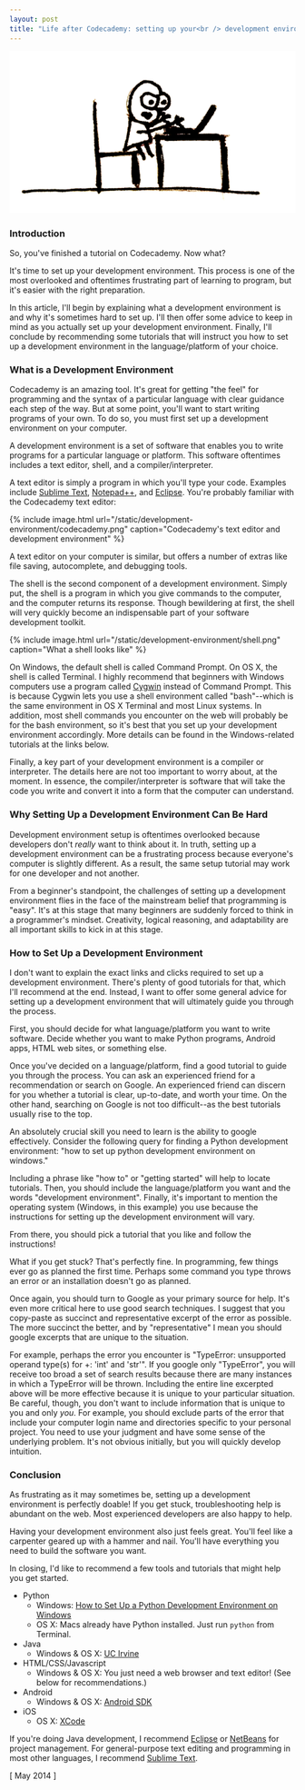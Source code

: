 ```yaml
---
layout: post
title: "Life after Codecademy: setting up your<br /> development environment"
---
```


![](/static/development-environment/angrylaptop.png)

### Introduction

So, you've finished a tutorial on Codecademy. Now what?

It's time to set up your development environment. This process is one of the most overlooked and oftentimes frustrating part of learning to program, but it's easier with the right preparation.

In this article, I'll begin by explaining what a development environment is and why it's sometimes hard to set up. I'll then offer some advice to keep in mind as you actually set up your development environment. Finally, I'll conclude by recommending some tutorials that will instruct you how to set up a development environment in the language/platform of your choice.

### What is a Development Environment

Codecademy is an amazing tool. It's great for getting "the feel" for programming and the syntax of a particular language with clear guidance each step of the way. But at some point, you'll want to start writing programs of your own. To do so, you must first set up a development environment on your computer.

A development environment is a set of software that enables you to write programs for a particular language or platform. This software oftentimes includes a text editor, shell, and a compiler/interpreter.

A text editor is simply a program in which you'll type your code. Examples include [Sublime Text](http://www.sublimetext.com/), [Notepad++](http://notepad-plus-plus.org/), and [Eclipse](http://www.eclipse.org/). You're probably familiar with the Codecademy text editor:

{% include image.html url="/static/development-environment/codecademy.png" caption="Codecademy's text editor and development environment" %}

A text editor on your computer is similar, but offers a number of extras like file saving, autocomplete, and debugging tools.

The shell is the second component of a development environment. Simply put, the shell is a program in which you give commands to the computer, and the computer returns its response. Though bewildering at first, the shell will very quickly become an indispensable part of your software development toolkit.

{% include image.html url="/static/development-environment/shell.png" caption="What a shell looks like" %}

On Windows, the default shell is called Command Prompt. On OS X, the shell is called Terminal. I highly recommend that beginners with Windows computers use a program called [Cygwin](http://www.cygwin.com/) instead of Command Prompt. This is because Cygwin lets you use a shell environment called "bash"--which is the same environment in OS X Terminal and most Linux systems. In addition, most shell commands you encounter on the web will probably be for the bash environment, so it's best that you set up your development environment accordingly. More details can be found in the Windows-related tutorials at the links below.

Finally, a key part of your development environment is a compiler or interpreter. The details here are not too important to worry about, at the moment. In essence, the compiler/interpreter is software that will take the code you write and convert it into a form that the computer can understand.

### Why Setting Up a Development Environment Can Be Hard

Development environment setup is oftentimes overlooked because developers don't _really_ want to think about it. In truth, setting up a development environment can be a frustrating process because everyone's computer is slightly different. As a result, the same setup tutorial may work for one developer and not another.

From a beginner's standpoint, the challenges of setting up a development environment flies in the face of the mainstream belief that programming is "easy". It's at this stage that many beginners are suddenly forced to think in a programmer's mindset. Creativity, logical reasoning, and adaptability are all important skills to kick in at this stage.

### How to Set Up a Development Environment

I don't want to explain the exact links and clicks required to set up a development environment. There's plenty of good tutorials for that, which I'll recommend at the end. Instead, I want to offer some general advice for setting up a development environment that will ultimately guide you through the process.

First, you should decide for what language/platform you want to write software. Decide whether you want to make Python programs, Android apps, HTML web sites, or something else.

Once you've decided on a language/platform, find a good tutorial to guide you through the process. You can ask an experienced friend for a recommendation or search on Google. An experienced friend can discern for you whether a tutorial is clear, up-to-date, and worth your time. On the other hand, searching on Google is not too difficult--as the best tutorials usually rise to the top.

An absolutely crucial skill you need to learn is the ability to google effectively. Consider the following query for finding a Python development environment: "how to set up python development environment on windows."

Including a phrase like "how to" or "getting started" will help to locate tutorials. Then, you should include the language/platform you want and the words "development environment". Finally, it's important to mention the operating system (Windows, in this example) you use because the instructions for setting up the development environment will vary.

From there, you should pick a tutorial that you like and follow the instructions!

What if you get stuck? That's perfectly fine. In programming, few things ever go as planned the first time. Perhaps some command you type throws an error or an installation doesn't go as planned.

Once again, you should turn to Google as your primary source for help. It's even more critical here to use good search techniques. I suggest that you copy-paste as succinct and representative excerpt of the error as possible. The more succinct the better, and by "representative" I mean you should google excerpts that are unique to the situation.

For example, perhaps the error you encounter is "TypeError: unsupported operand type(s) for +: 'int' and 'str'". If you google only "TypeError", you will receive too broad a set of search results because there are many instances in which a TypeError will be thrown. Including the entire line excerpted above will be more effective because it is unique to your particular situation. Be careful, though, you don't want to include information that is unique to you and only _you_. For example, you should exclude parts of the error that include your computer login name and directories specific to your personal project. You need to use your judgment and have some sense of the underlying problem. It's not obvious initially, but you will quickly develop intuition.

### Conclusion

As frustrating as it may sometimes be, setting up a development environment is perfectly doable! If you get stuck, troubleshooting help is abundant on the web. Most experienced developers are also happy to help.

Having your development environment also just feels great. You'll feel like a carpenter geared up with a hammer and nail. You'll have everything you need to build the software you want.

In closing, I'd like to recommend a few tools and tutorials that might help you get started.

- Python
    - Windows: [How to Set Up a Python Development Environment on Windows](http://www.davidbaumgold.com/tutorials/set-up-python-windows/)
    - OS X: Macs already have Python installed. Just run `python` from Terminal.
- Java
    - Windows & OS X: [UC Irvine](http://www.ics.uci.edu/~thornton/ics22/LabManual/SettingUpJava.html)
- HTML/CSS/Javascript
    - Windows & OS X: You just need a web browser and text editor! (See below for recommendations.)
- Android
    - Windows & OS X: [Android SDK](http://developer.android.com/sdk/index.html)
- iOS
    - OS X: [XCode](https://developer.apple.com/xcode/)

If you're doing Java development, I recommend [Eclipse](http://www.eclipse.org/) or [NetBeans](https://netbeans.org/) for project management. For general-purpose text editing and programming in most other languages, I recommend [Sublime Text](http://www.sublimetext.com/).

[ May 2014 ]